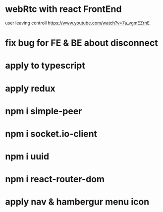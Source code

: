 # webRtc with react FrontEnd

user leaving controll https://www.youtube.com/watch?v=7a_vgmEZrhE

# fix bug for FE & BE about disconnect

# apply to typescript

# apply redux

# npm i simple-peer

# npm i socket.io-client

# npm i uuid

# npm i react-router-dom

# apply nav & hambergur menu icon
